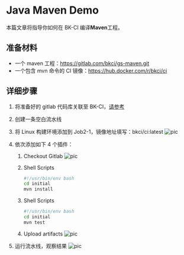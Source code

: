 # Java Maven Demo

本篇文章将指导你如何在 BK-CI 编译**Maven**工程。

## 准备材料

- 一个 maven 工程：<https://gitlab.com/bkci/gs-maven.git>
- 一个包含 mvn 命令的 CI 镜像：<https://hub.docker.com/r/bkci/ci>

## 详细步骤

1. 将准备好的 gitlab 代码库关联至 BK-CI，[请参考](../Quickstarts/Link-your-first-repo.md)
2. 创建一条空白流水线
3. 将 Linux 构建环境添加到 Job2-1，镜像地址填写：bkci/ci:latest
   ![pic](../../../assets/examples_java_1.png)
4. 依次添加如下 4 个插件：
   1. Checkout Gitlab
      ![pic](../../../assets/quickstart_4.png)
   2. Shell Scripts

      ```bash
      #!/usr/bin/env bash
      cd initial
      mvn install
      ```

   3. Shell Scripts

      ```bash
      #!/usr/bin/env bash
      cd initial
      mvn test
      ```

   4. Upload artifacts
      ![pic](../../../assets/examples_java_2.png)

5. 运行流水线，观察结果
![pic](../../../assets/examples_java_3.png)
